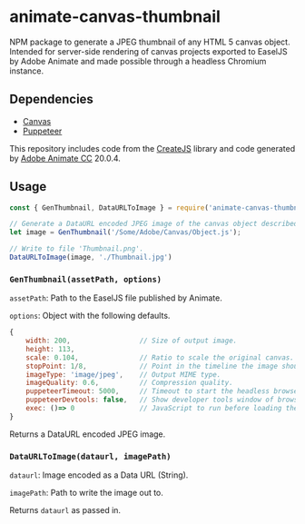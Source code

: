 # animate-canvas-thumbnail

NPM package to generate a JPEG thumbnail of any HTML 5 canvas object. Intended for server-side rendering of canvas projects exported to EaselJS by Adobe Animate and made possible through a headless Chromium instance.

## Dependencies

* [Canvas](https://www.npmjs.com/package/canvas)
* [Puppeteer](https://www.npmjs.com/package/puppeteer)

This repository includes code from the [CreateJS](https://createjs.com/) library and code generated by [Adobe Animate CC](https://www.adobe.com/products/animate.html) 20.0.4.

## Usage

```javascript
const { GenThumbnail, DataURLToImage } = require('animate-canvas-thumbnail');

// Generate a DataURL encoded JPEG image of the canvas object described in 'Object.js'.
let image = GenThumbnail('/Some/Adobe/Canvas/Object.js');

// Write to file 'Thumbnail.png'.
DataURLToImage(image, './Thumbnail.jpg')
```

### `GenThumbnail(assetPath, options)`

`assetPath`: Path to the EaselJS file published by Animate.

`options`: Object with the following defaults.

```javascript
{
    width: 200,                 // Size of output image.
    height: 113,
    scale: 0.104,               // Ratio to scale the original canvas.
    stopPoint: 1/8,             // Point in the timeline the image should be taken from.
    imageType: 'image/jpeg',    // Output MIME type.
    imageQuality: 0.6,          // Compression quality.
    puppeteerTimeout: 5000,     // Timeout to start the headless browser instance.
    puppeteerDevtools: false,   // Show developer tools window of browser.
    exec: ()=> 0                // JavaScript to run before loading the canvas object.
}
```

Returns a DataURL encoded JPEG image.

### `DataURLToImage(dataurl, imagePath)`

`dataurl`: Image encoded as a Data URL (String).

`imagePath`: Path to write the image out to.

Returns `dataurl` as passed in.
